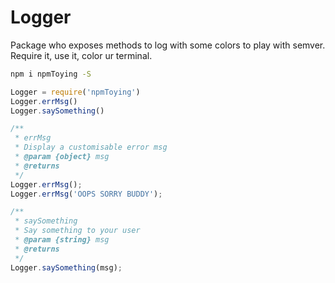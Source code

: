 # Logger
Package who exposes methods to log with some colors to play with semver. Require it, use it, color ur terminal.

```bash
npm i npmToying -S
```

```js
Logger = require('npmToying')
Logger.errMsg()
Logger.saySomething()
```

```js
/**
 * errMsg
 * Display a customisable error msg
 * @param {object} msg 
 * @returns 
 */
Logger.errMsg();
Logger.errMsg('OOPS SORRY BUDDY');

/**
 * saySomething
 * Say something to your user
 * @param {string} msg 
 * @returns 
 */
Logger.saySomething(msg);
```
